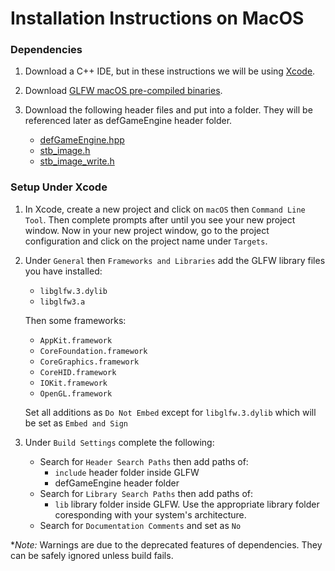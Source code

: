 # Installation Instructions on MacOS
### Dependencies
1. Download a C++ IDE, but in these instructions we will be using [Xcode](https://developer.apple.com/xcode).

2. Download [GLFW macOS pre-compiled binaries](https://www.glfw.org/download.html).

3. Download the following header files and put into a folder. They will be referenced later as defGameEngine header folder.
    - [defGameEngine.hpp](https://raw.githubusercontent.com/defini7/defGameEngine/master/defGameEngine.hpp)
    - [stb_image.h](https://github.com/nothings/stb/blob/master/stb_image.h)
    - [stb_image_write.h](https://github.com/nothings/stb/blob/master/stb_image_write.h)

### Setup Under Xcode
1. In Xcode, create a new project and click on `macOS` then `Command Line Tool`. Then complete prompts after until you see your new project window. Now in your new project window, go to the project configuration and click on the project name under `Targets`.

2. Under `General` then `Frameworks and Libraries` add the GLFW library files you have installed:

    - `libglfw.3.dylib`
    - `libglfw3.a`

    Then some frameworks:
    - `AppKit.framework`
    - `CoreFoundation.framework`
    - `CoreGraphics.framework`
    - `CoreHID.framework`
    - `IOKit.framework`
    - `OpenGL.framework`

    Set all additions as `Do Not Embed` except for `libglfw.3.dylib` which will be set as `Embed and Sign`

3. Under `Build Settings` complete the following:
    - Search for `Header Search Paths` then add paths of:     
        - `include` header folder inside GLFW
        -  defGameEngine header folder
    - Search for `Library Search Paths` then add paths of:     
        - `lib` library folder inside GLFW. Use the appropriate library folder coresponding with your system's architecture.
    - Search for `Documentation Comments` and set as `No` 

**Note:* Warnings are due to the deprecated features of dependencies. They can be safely ignored unless build fails.
